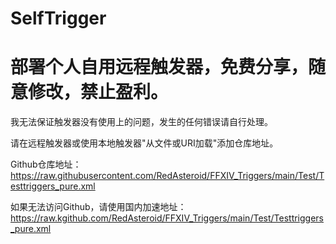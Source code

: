 # SelfTrigger

# 部署个人自用远程触发器，免费分享，随意修改，禁止盈利。

我无法保证触发器没有使用上的问题，发生的任何错误请自行处理。

请在远程触发器或使用本地触发器"从文件或URI加载"添加仓库地址。

Github仓库地址：https://raw.githubusercontent.com/RedAsteroid/FFXIV_Triggers/main/Test/Testtriggers_pure.xml

如果无法访问Github，请使用国内加速地址：https://raw.kgithub.com/RedAsteroid/FFXIV_Triggers/main/Test/Testtriggers_pure.xml

